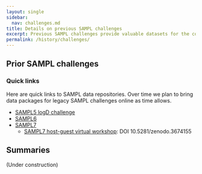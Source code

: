 ```yaml
---
layout: single
sidebar:
  nav: challenges.md
title: Details on previous SAMPL challenges
excerpt: Previous SAMPL challenges provide valuable datasets for the community and are linked here
permalink: /history/challenges/
---
```


## Prior SAMPL challenges

### Quick links
Here are quick links to SAMPL data repositories.
Over time we plan to bring data packages for legacy SAMPL challenges online as time allows.

- [SAMPL5 logD challenge](https://github.com/MobleyLab/SAMPL5_logD_PredictionAnalysis)
- [SAMPL6](https://github.com/mobleylab/sampl6)
- [SAMPL7](https://github.com/samplchallenges/sampl7)
    - [SAMPL7 host-guest virtual workshop](https://dx.doi.org/10.5281/zenodo.3674155): DOI 10.5281/zenodo.3674155

## Summaries

(Under construction)
